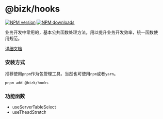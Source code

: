# @bizk/hooks

[![NPM version](https://img.shields.io/npm/v/@bizk/hooks.svg?style=flat)](https://npmjs.org/package/@bizk/hooks)
[![NPM downloads](https://img.shields.io/npm/dm/@bizk/hooks.svg?style=flat)](https://npmjs.org/package/@bizk/hooks)

业务开发中常用的，基本公共函数处理方法，用以提升业务开发效率，统一函数使用规范。

[详细文档](https://bizk.qhan.wang/hooks)

### 安装方式

推荐使用`pnpm`作为包管理工具。当然也可使用`npm`或者`yarn`。

```bash
pnpm add @bizk/hooks
```

### 功能函数

- useServerTableSelect
- useTheadStretch
